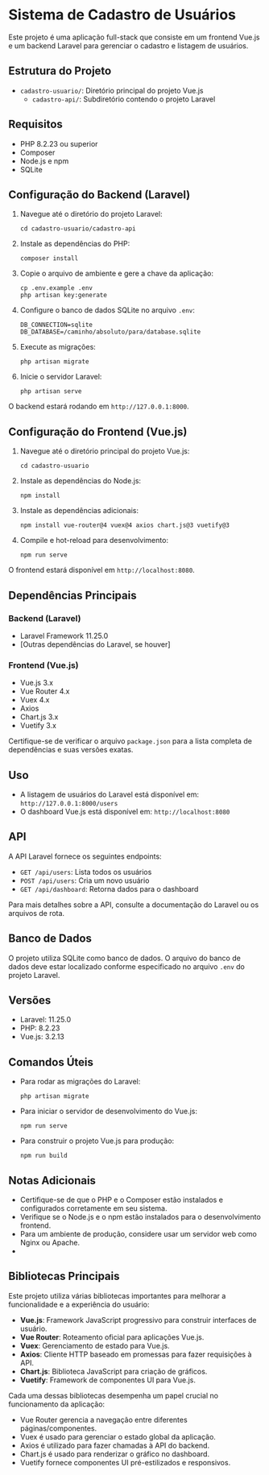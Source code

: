 # Sistema de Cadastro de Usuários

Este projeto é uma aplicação full-stack que consiste em um frontend Vue.js e um backend Laravel para gerenciar o cadastro e listagem de usuários.

## Estrutura do Projeto

- `cadastro-usuario/`: Diretório principal do projeto Vue.js
  - `cadastro-api/`: Subdiretório contendo o projeto Laravel

## Requisitos

- PHP 8.2.23 ou superior
- Composer
- Node.js e npm
- SQLite

## Configuração do Backend (Laravel)

1. Navegue até o diretório do projeto Laravel:
   ```
   cd cadastro-usuario/cadastro-api
   ```

2. Instale as dependências do PHP:
   ```
   composer install
   ```

3. Copie o arquivo de ambiente e gere a chave da aplicação:
   ```
   cp .env.example .env
   php artisan key:generate
   ```

4. Configure o banco de dados SQLite no arquivo `.env`:
   ```
   DB_CONNECTION=sqlite
   DB_DATABASE=/caminho/absoluto/para/database.sqlite
   ```

5. Execute as migrações:
   ```
   php artisan migrate
   ```

6. Inicie o servidor Laravel:
   ```
   php artisan serve
   ```

O backend estará rodando em `http://127.0.0.1:8000`.


## Configuração do Frontend (Vue.js)

1. Navegue até o diretório principal do projeto Vue.js:
   ```
   cd cadastro-usuario
   ```

2. Instale as dependências do Node.js:
   ```
   npm install
   ```

3. Instale as dependências adicionais:
   ```
   npm install vue-router@4 vuex@4 axios chart.js@3 vuetify@3
   ```

4. Compile e hot-reload para desenvolvimento:
   ```
   npm run serve
   ```

O frontend estará disponível em `http://localhost:8080`.

## Dependências Principais

### Backend (Laravel)
- Laravel Framework 11.25.0
- [Outras dependências do Laravel, se houver]

### Frontend (Vue.js)
- Vue.js 3.x
- Vue Router 4.x
- Vuex 4.x
- Axios
- Chart.js 3.x
- Vuetify 3.x

Certifique-se de verificar o arquivo `package.json` para a lista completa de dependências e suas versões exatas.

## Uso

- A listagem de usuários do Laravel está disponível em: `http://127.0.0.1:8000/users`
- O dashboard Vue.js está disponível em: `http://localhost:8080`

## API

A API Laravel fornece os seguintes endpoints:

- `GET /api/users`: Lista todos os usuários
- `POST /api/users`: Cria um novo usuário
- `GET /api/dashboard`: Retorna dados para o dashboard

Para mais detalhes sobre a API, consulte a documentação do Laravel ou os arquivos de rota.

## Banco de Dados

O projeto utiliza SQLite como banco de dados. O arquivo do banco de dados deve estar localizado conforme especificado no arquivo `.env` do projeto Laravel.

## Versões

- Laravel: 11.25.0
- PHP: 8.2.23
- Vue.js: 3.2.13

## Comandos Úteis

- Para rodar as migrações do Laravel:
  ```
  php artisan migrate
  ```

- Para iniciar o servidor de desenvolvimento do Vue.js:
  ```
  npm run serve
  ```

- Para construir o projeto Vue.js para produção:
  ```
  npm run build
  ```

## Notas Adicionais

- Certifique-se de que o PHP e o Composer estão instalados e configurados corretamente em seu sistema.
- Verifique se o Node.js e o npm estão instalados para o desenvolvimento frontend.
- Para um ambiente de produção, considere usar um servidor web como Nginx ou Apache.
- 
## Bibliotecas Principais

Este projeto utiliza várias bibliotecas importantes para melhorar a funcionalidade e a experiência do usuário:

- **Vue.js**: Framework JavaScript progressivo para construir interfaces de usuário.
- **Vue Router**: Roteamento oficial para aplicações Vue.js.
- **Vuex**: Gerenciamento de estado para Vue.js.
- **Axios**: Cliente HTTP baseado em promessas para fazer requisições à API.
- **Chart.js**: Biblioteca JavaScript para criação de gráficos.
- **Vuetify**: Framework de componentes UI para Vue.js.

Cada uma dessas bibliotecas desempenha um papel crucial no funcionamento da aplicação:

- Vue Router gerencia a navegação entre diferentes páginas/componentes.
- Vuex é usado para gerenciar o estado global da aplicação.
- Axios é utilizado para fazer chamadas à API do backend.
- Chart.js é usado para renderizar o gráfico no dashboard.
- Vuetify fornece componentes UI pré-estilizados e responsivos.

